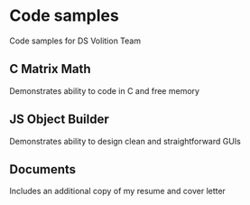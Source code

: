 # Code samples
Code samples for DS Volition Team

## C Matrix Math
Demonstrates ability to code in C and free memory

## JS Object Builder
Demonstrates ability to design clean and straightforward GUIs

## Documents
Includes an additional copy of my resume and cover letter
